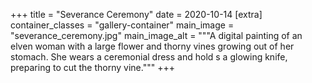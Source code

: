 +++
title = "Severance Ceremony"
date = 2020-10-14
[extra]
container_classes = "gallery-container"
main_image = "severance_ceremony.jpg"
main_image_alt = """A digital painting of an elven woman with a large flower
and thorny vines growing out of her stomach. She wears a ceremonial dress and
hold s a glowing knife, preparing to cut the thorny vine."""
+++
